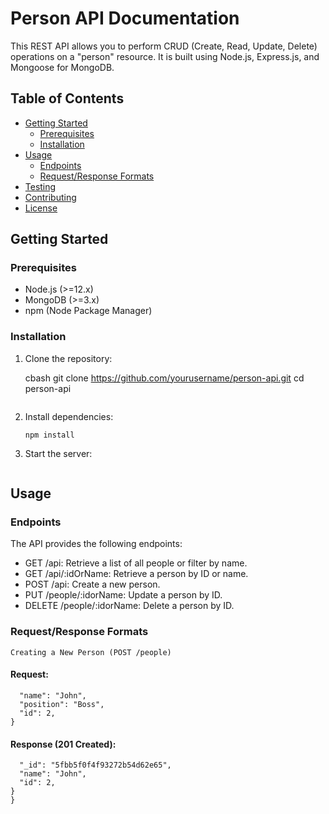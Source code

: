 # Person API Documentation

This REST API allows you to perform CRUD (Create, Read, Update, Delete) operations on a "person" resource. It is built using Node.js, Express.js, and Mongoose for MongoDB.

## Table of Contents

- [Getting Started](#getting-started)
  - [Prerequisites](#prerequisites)
  - [Installation](#installation)
- [Usage](#usage)
  - [Endpoints](#endpoints)
  - [Request/Response Formats](#requestresponse-formats)
- [Testing](#testing)
- [Contributing](#contributing)
- [License](#license)

## Getting Started

### Prerequisites

- Node.js (>=12.x)
- MongoDB (>=3.x)
- npm (Node Package Manager)

### Installation

1. Clone the repository:

   cbash
   git clone https://github.com/yourusername/person-api.git
   cd person-api

   ```

   ```

2. Install dependencies:

   `npm install`

3. Start the server:

   ```node app.js

   ```

## Usage

### Endpoints

The API provides the following endpoints:

- GET /api: Retrieve a list of all people or filter by name.
- GET /api/:idOrName: Retrieve a person by ID or name.
- POST /api: Create a new person.
- PUT /people/:idorName: Update a person by ID.
- DELETE /people/:idorName: Delete a person by ID.

### Request/Response Formats

    Creating a New Person (POST /people)

#### Request:

```{
  "name": "John",
  "position": "Boss",
  "id": 2,
}
```

#### Response (201 Created):

```{
  "_id": "5fbb5f0f4f93272b54d62e65",
  "name": "John",
  "id": 2,
}
}
```
